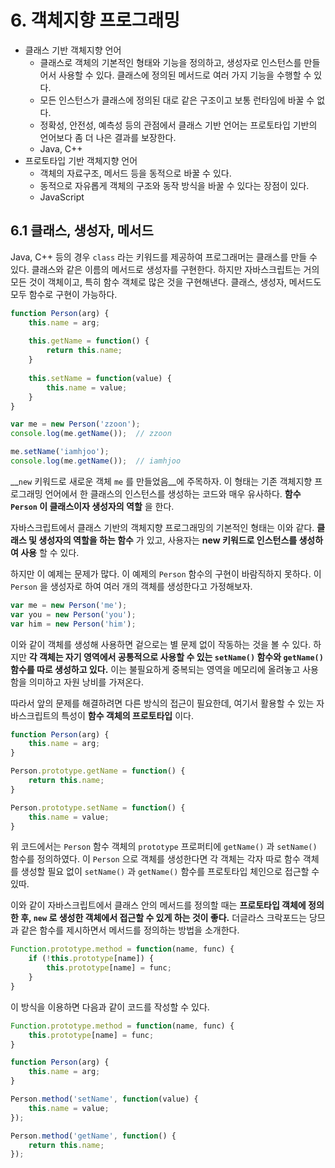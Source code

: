 # 6. 객체지향 프로그래밍

* 클래스 기반 객체지향 언어
  * 클래스로 객체의 기본적인 형태와 기능을 정의하고, 생성자로 인스턴스를 만들어서 사용할 수 있다. 클래스에 정의된 메서드로 여러 가지 기능을 수행할 수 있다.
  * 모든 인스턴스가 클래스에 정의된 대로 같은 구조이고 보통 런타임에 바꿀 수 없다.
  * 정확성, 안전성, 예측성 등의 관점에서 클래스 기반 언어는 프로토타입 기반의 언어보다 좀 더 나은 결과를 보장한다.
  * Java, C++
* 프로토타입 기반 객체지향 언어
  * 객체의 자료구조, 메서드 등을 동적으로 바꿀 수 있다.
  * 동적으로 자유롭게 객체의 구조와 동작 방식을 바꿀 수 있다는 장점이 있다.
  * JavaScript



## 6.1 클래스, 생성자, 메서드

Java, C++ 등의 경우 `class` 라는 키워드를 제공하여 프로그래머는 클래스를 만들 수 있다. 클래스와 같은 이름의 메서드로 생성자를 구현한다. 하지만 자바스크립트는 거의 모든 것이 객체이고, 특히 함수 객체로 많은 것을 구현해낸다. 클래스, 생성자, 메서드도 모두 함수로 구현이 가능하다.

```javascript
function Person(arg) {
    this.name = arg;
    
    this.getName = function() {
        return this.name;
    }
    
    this.setName = function(value) {
        this.name = value;
    }
}

var me = new Person('zzoon');
console.log(me.getName());	// zzoon

me.setName('iamhjoo');
console.log(me.getName());	// iamhjoo
```

__`new` 키워드로 새로운 객체 `me` 를 만들었음__에 주목하자. 이 형태는 기존 객체지향 프로그래밍 언어에서 한 클래스의 인스턴스를 생성하는 코드와 매우 유사하다. __함수 `Person` 이 클래스이자 생성자의 역할__ 을 한다. 

자바스크립트에서 클래스 기반의 객체지향 프로그래밍의 기본적인 형태는 이와 같다. __클래스 및 생성자의 역할을 하는 함수__ 가 있고, 사용자는 __new 키워드로 인스턴스를 생성하여 사용__ 할 수 있다.

하지만 이 예제는 문제가 많다. 이 예제의 `Person` 함수의 구현이 바람직하지 못하다. 이 `Person` 을 생성자로 하여 여러 개의 객체를 생성한다고 가정해보자.

```javascript
var me = new Person('me');
var you = new Person('you');
var him = new Person('him');
```

이와 같이 객체를 생성해 사용하면 겉으로는 별 문제 없이 작동하는 것을 볼 수 있다. 하지만 __각 객체는 자기 영역에서 공통적으로 사용할 수 있는 `setName()` 함수와 `getName()` 함수를 따로 생성하고 있다.__ 이는 불필요하게 중복되는 영역을 메모리에 올려놓고 사용함을 의미하고 자원 낭비를 가져온다.

따라서 앞의 문제를 해결하려면 다른 방식의 접근이 필요한데, 여기서 활용할 수 있는 자바스크립트의 특성이 __함수 객체의 프로토타입__ 이다.

```javascript
function Person(arg) {
    this.name = arg;
}

Person.prototype.getName = function() {
    return this.name;
}

Person.prototype.setName = function() {
    this.name = value;
}
```

위 코드에서는 `Person` 함수 객체의 `prototype` 프로퍼티에 `getName()` 과 `setName()` 함수를 정의하였다. 이 `Person` 으로 객체를 생성한다면 각 객체는 각자 따로 함수 객체를 생성할 필요 없이 `setName()` 과 `getName()` 함수를 프로토타입 체인으로 접근할 수 있따.

이와 같이 자바스크립트에서 클래스 안의 메서드를 정의할 때는 __프로토타입 객체에 정의한 후, `new` 로 생성한 객체에서 접근할 수 있게  하는 것이 좋다.__  더글라스 크락포드는 당므과 같은 함수를 제시하면서 메서드를 정의하는 방법을 소개한다.

```javascript
Function.prototype.method = function(name, func) {
    if (!this.prototype[name]) {
        this.prototype[name] = func;
    }
}
```

이 방식을 이용하면 다음과 같이 코드를 작성할 수 있다.

```javascript 
Function.prototype.method = function(name, func) {
    this.prototype[name] = func;
}

function Person(arg) {
    this.name = arg;
}

Person.method('setName', function(value) {
    this.name = value;
});

Person.method('getName', function() {
    return this.name;
});
```

